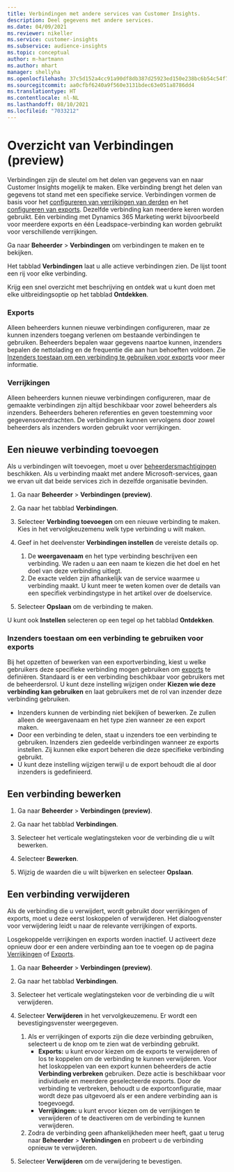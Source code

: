 ```yaml
---
title: Verbindingen met andere services van Customer Insights.
description: Deel gegevens met andere services.
ms.date: 04/09/2021
ms.reviewer: nikeller
ms.service: customer-insights
ms.subservice: audience-insights
ms.topic: conceptual
author: m-hartmann
ms.author: mhart
manager: shellyha
ms.openlocfilehash: 37c5d152a4cc91a90df8db387d25923ed150e238bc6b54c54f7bba59fbd48c82
ms.sourcegitcommit: aa0cfbf6240a9f560e3131bdec63e051a8786dd4
ms.translationtype: HT
ms.contentlocale: nl-NL
ms.lasthandoff: 08/10/2021
ms.locfileid: "7033212"
---
```

# <a name="connections-preview-overview"></a>Overzicht van Verbindingen (preview)

Verbindingen zijn de sleutel om het delen van gegevens van en naar Customer Insights mogelijk te maken. Elke verbinding brengt het delen van gegevens tot stand met een specifieke service. Verbindingen vormen de basis voor het [configureren van verrijkingen van derden](enrichment-hub.md) en het [configureren van exports](export-destinations.md). Dezelfde verbinding kan meerdere keren worden gebruikt. Eén verbinding met Dynamics 365 Marketing werkt bijvoorbeeld voor meerdere exports en één Leadspace-verbinding kan worden gebruikt voor verschillende verrijkingen.

Ga naar **Beheerder** > **Verbindingen** om verbindingen te maken en te bekijken.

Het tabblad **Verbindingen** laat u alle actieve verbindingen zien. De lijst toont een rij voor elke verbinding. 

Krijg een snel overzicht met beschrijving en ontdek wat u kunt doen met elke uitbreidingsoptie op het tabblad **Ontdekken**.

### <a name="exports"></a>Exports

Alleen beheerders kunnen nieuwe verbindingen configureren, maar ze kunnen inzenders toegang verlenen om bestaande verbindingen te gebruiken. Beheerders bepalen waar gegevens naartoe kunnen, inzenders bepalen de nettolading en de frequentie die aan hun behoeften voldoen. Zie [Inzenders toestaan om een verbinding te gebruiken voor exports](#allow-contributors-to-use-a-connection-for-exports) voor meer informatie.

### <a name="enrichments"></a>Verrijkingen

Alleen beheerders kunnen nieuwe verbindingen configureren, maar de gemaakte verbindingen zijn altijd beschikbaar voor zowel beheerders als inzenders. Beheerders beheren referenties en geven toestemming voor gegevensoverdrachten. De verbindingen kunnen vervolgens door zowel beheerders als inzenders worden gebruikt voor verrijkingen.

## <a name="add-a-new-connection"></a>Een nieuwe verbinding toevoegen

Als u verbindingen wilt toevoegen, moet u over [beheerdersmachtigingen](permissions.md) beschikken. Als u verbinding maakt met andere Microsoft-services, gaan we ervan uit dat beide services zich in dezelfde organisatie bevinden.

1. Ga naar **Beheerder** > **Verbindingen (preview)**.

1. Ga naar het tabblad **Verbindingen**.

1. Selecteer **Verbinding toevoegen** om een nieuwe verbinding te maken. Kies in het vervolgkeuzemenu welk type verbinding u wilt maken.

1. Geef in het deelvenster **Verbindingen instellen** de vereiste details op. 
   1. De **weergavenaam** en het type verbinding beschrijven een verbinding. We raden u aan een naam te kiezen die het doel en het doel van deze verbinding uitlegt.
   1. De exacte velden zijn afhankelijk van de service waarmee u verbinding maakt. U kunt meer te weten komen over de details van een specifiek verbindingstype in het artikel over de doelservice.

1. Selecteer **Opslaan** om de verbinding te maken.

U kunt ook **Instellen** selecteren op een tegel op het tabblad **Ontdekken**.

### <a name="allow-contributors-to-use-a-connection-for-exports"></a>Inzenders toestaan om een verbinding te gebruiken voor exports

Bij het opzetten of bewerken van een exportverbinding, kiest u welke gebruikers deze specifieke verbinding mogen gebruiken om [exports](export-destinations.md) te definiëren. Standaard is er een verbinding beschikbaar voor gebruikers met de beheerdersrol. U kunt deze instelling wijzigen onder **Kiezen wie deze verbinding kan gebruiken** en laat gebruikers met de rol van inzender deze verbinding gebruiken.

- Inzenders kunnen de verbinding niet bekijken of bewerken. Ze zullen alleen de weergavenaam en het type zien wanneer ze een export maken.
- Door een verbinding te delen, staat u inzenders toe een verbinding te gebruiken. Inzenders zien gedeelde verbindingen wanneer ze exports instellen. Zij kunnen elke export beheren die deze specifieke verbinding gebruikt.
- U kunt deze instelling wijzigen terwijl u de export behoudt die al door inzenders is gedefinieerd.

## <a name="edit-a-connection"></a>Een verbinding bewerken

1. Ga naar **Beheerder** > **Verbindingen (preview)**.

1. Ga naar het tabblad **Verbindingen**.

1. Selecteer het verticale weglatingsteken voor de verbinding die u wilt bewerken.

1. Selecteer **Bewerken**.

1. Wijzig de waarden die u wilt bijwerken en selecteer **Opslaan**.

## <a name="remove-a-connection"></a>Een verbinding verwijderen

Als de verbinding die u verwijdert, wordt gebruikt door verrijkingen of exports, moet u deze eerst loskoppelen of verwijderen. Het dialoogvenster voor verwijdering leidt u naar de relevante verrijkingen of exports. 

Losgekoppelde verrijkingen en exports worden inactief. U activeert deze opnieuw door er een andere verbinding aan toe te voegen op de pagina [Verrijkingen](enrichment-hub.md) of [Exports](export-destinations.md).

1. Ga naar **Beheerder** > **Verbindingen (preview)**.

1. Ga naar het tabblad **Verbindingen**.

1. Selecteer het verticale weglatingsteken voor de verbinding die u wilt verwijderen.

1. Selecteer **Verwijderen** in het vervolgkeuzemenu. Er wordt een bevestigingsvenster weergegeven.

   1. Als er verrijkingen of exports zijn die deze verbinding gebruiken, selecteert u de knop om te zien wat de verbinding gebruikt.
      - **Exports:** u kunt ervoor kiezen om de exports te verwijderen of los te koppelen om de verbinding te kunnen verwijderen. Voor het loskoppelen van een export kunnen beheerders de actie **Verbinding verbreken** gebruiken. Deze actie is beschikbaar voor individuele en meerdere geselecteerde exports. Door de verbinding te verbreken, behoudt u de exportconfiguratie, maar wordt deze pas uitgevoerd als er een andere verbinding aan is toegevoegd.
      - **Verrijkingen:** u kunt ervoor kiezen om de verrijkingen te verwijderen of te deactiveren om de verbinding te kunnen verwijderen. 
   1. Zodra de verbinding geen afhankelijkheden meer heeft, gaat u terug naar **Beheerder** > **Verbindingen** en probeert u de verbinding opnieuw te verwijderen.

1. Selecteer **Verwijderen** om de verwijdering te bevestigen.

